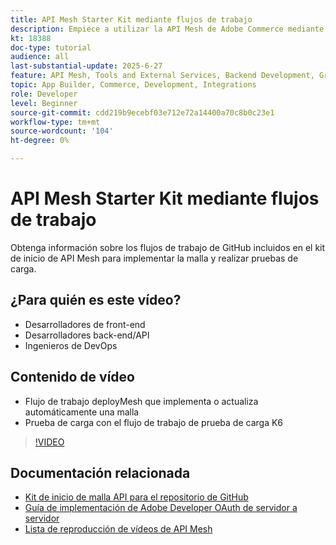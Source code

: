 ```yaml
---
title: API Mesh Starter Kit mediante flujos de trabajo
description: Empiece a utilizar la API Mesh de Adobe Commerce mediante flujos de trabajo para implementar las pruebas de carga y malla.
kt: 18388
doc-type: tutorial
audience: all
last-substantial-update: 2025-6-27
feature: API Mesh, Tools and External Services, Backend Development, GraphQL, Storefront
topic: App Builder, Commerce, Development, Integrations
role: Developer
level: Beginner
source-git-commit: cdd219b9ecebf03e712e72a14400a70c8b0c23e1
workflow-type: tm+mt
source-wordcount: '104'
ht-degree: 0%

---
```


# API Mesh Starter Kit mediante flujos de trabajo

Obtenga información sobre los flujos de trabajo de GitHub incluidos en el kit de inicio de API Mesh para implementar la malla y realizar pruebas de carga.

## ¿Para quién es este vídeo?

* Desarrolladores de front-end
* Desarrolladores back-end/API
* Ingenieros de DevOps

## Contenido de vídeo

* Flujo de trabajo deployMesh que implementa o actualiza automáticamente una malla
* Prueba de carga con el flujo de trabajo de prueba de carga K6

>[!VIDEO](https://video.tv.adobe.com/v/3464524?learn=on&enablevpops)

## Documentación relacionada

* [Kit de inicio de malla API para el repositorio de GitHub](https://github.com/adobe-commerce/api-mesh-starter-kit)
* [Guía de implementación de Adobe Developer OAuth de servidor a servidor](https://developer.adobe.com/developer-console/docs/guides/authentication/ServerToServerAuthentication/implementation)
* [Lista de reproducción de vídeos de API Mesh](https://experienceleague.adobe.com/es/playlists/commerce-get-started-app-builder-and-api-mesh)

